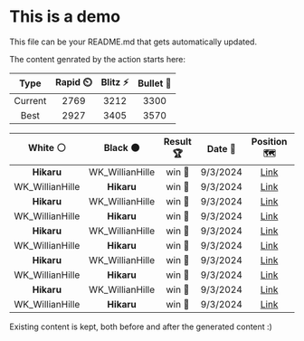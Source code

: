 # This is a demo

This file can be your README.md that gets automatically updated.

The content genrated by the action starts here:

<!--START_SECTION:chessStats-->
<!-- Automatically generated with https://github.com/Balastrong/chess-stats-action -->

| Type | Rapid ⏲️ | Blitz ⚡ | Bullet 🔫 |
|:---:|:---:|:---:|:---:|
| Current | 2769 | 3212 | 3300 |
| Best | 2927 | 3405 | 3570 |

| White ⚪ | Black ⚫ | Result 🏆 | Date 📅 | Position 🗺️ | Type 🕕 |
|:---:|:---:|:---:|:---:|:---:|:---:|
| **Hikaru** | WK_WillianHille | win 🥇 | 9/3/2024 | <a href="http://www.ee.unb.ca/cgi-bin/tervo/fen.pl?select=r4bkr/1p2p1p1/1np5/p3N3/3q2Q1/P3B1Pp/1PP2P1P/R3K2R w KQ -">Link</a> | Bullet |
| WK_WillianHille | **Hikaru** | win 🥇 | 9/3/2024 | <a href="http://www.ee.unb.ca/cgi-bin/tervo/fen.pl?select=6r1/p6R/1p1k4/2p4K/3p2b1/6b1/PPP5/4R3 w - -">Link</a> | Bullet |
| **Hikaru** | WK_WillianHille | win 🥇 | 9/3/2024 | <a href="http://www.ee.unb.ca/cgi-bin/tervo/fen.pl?select=1Q4k1/8/7n/p6p/P5nP/2B5/6P1/5b1K b - -">Link</a> | Bullet |
| WK_WillianHille | **Hikaru** | win 🥇 | 9/3/2024 | <a href="http://www.ee.unb.ca/cgi-bin/tervo/fen.pl?select=8/4bk2/5r1p/R4Kp1/3P2P1/4rR1P/1P6/8 w - -">Link</a> | Bullet |
| **Hikaru** | WK_WillianHille | win 🥇 | 9/3/2024 | <a href="http://www.ee.unb.ca/cgi-bin/tervo/fen.pl?select=Q1k5/5p2/5n2/4p3/6p1/1Pp1P1Pp/2P4P/5K2 b - -">Link</a> | Bullet |
| WK_WillianHille | **Hikaru** | win 🥇 | 9/3/2024 | <a href="http://www.ee.unb.ca/cgi-bin/tervo/fen.pl?select=7k/p4R2/1p1r2qb/2p1p1pQ/6P1/1P4BK/P3r3/8 w - -">Link</a> | Bullet |
| **Hikaru** | WK_WillianHille | win 🥇 | 9/3/2024 | <a href="http://www.ee.unb.ca/cgi-bin/tervo/fen.pl?select=r4k1r/pp1Nbpp1/1q6/1Q1R4/5P2/7p/PP3P1P/5RK1 b - -">Link</a> | Bullet |
| WK_WillianHille | **Hikaru** | win 🥇 | 9/3/2024 | <a href="http://www.ee.unb.ca/cgi-bin/tervo/fen.pl?select=3r2k1/pb1q1rb1/1p3p2/3Nn1p1/3pP1P1/B2P2Q1/P1P3B1/R4RK1 w - -">Link</a> | Bullet |
| **Hikaru** | WK_WillianHille | win 🥇 | 9/3/2024 | <a href="http://www.ee.unb.ca/cgi-bin/tervo/fen.pl?select=r3kb1r/5pp1/1Np1pn2/p1n5/Pp6/1P1P1QPp/2P2P1P/R1B2RK1 b kq -">Link</a> | Bullet |
| WK_WillianHille | **Hikaru** | win 🥇 | 9/3/2024 | <a href="http://www.ee.unb.ca/cgi-bin/tervo/fen.pl?select=8/2k5/2r5/KP6/P7/2q5/8/8 w - -">Link</a> | Bullet |

<!--END_SECTION:chessStats-->

Existing content is kept, both before and after the generated content :)

